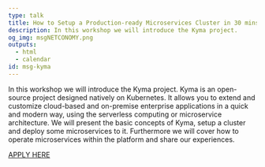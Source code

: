 ```yaml
---
type: talk
title: How to Setup a Production-ready Microservices Cluster in 30 mins
description: In this workshop we will introduce the Kyma project.
og_img: msgNETCONOMY.png
outputs:
  - html
  - calendar
id: msg-kyma
---
```


In this workshop we will introduce the Kyma project. Kyma is an open-source project designed natively on Kubernetes. It allows you to extend and customize cloud-based and on-premise enterprise applications in a quick and modern way, using the serverless computing or microservice architecture. We will present the basic concepts of Kyma, setup a cluster and deploy some microservices to it. Furthermore we will cover how to operate microservices within the platform and share our experiences.

[APPLY HERE](https://forms.gle/d46gW9MvZ3PYwr288)